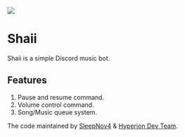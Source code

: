 [<img src="https://discordapp.com/api/guilds/553890772676640812/widget.png">](https://discord.gg/4U4k6bW)
# Shaii
Shaii is a simple Discord music bot.

## Features
1. Pause and resume command.
2. Volume control command.
3. Song/Music queue system.

The code maintained by [SleepNov4](https://github.com/sleepnov4) & [Hyperion Dev Team](https://github.com/hyperion-foundation).
